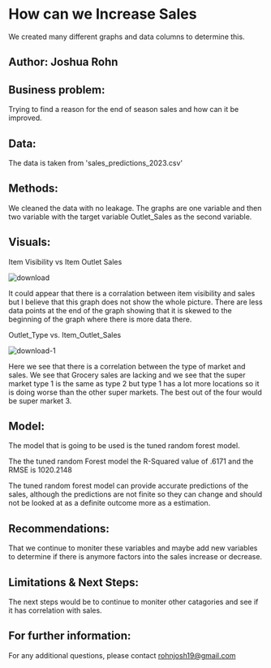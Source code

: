 # How can we Increase Sales

We created many different graphs and data columns to determine this.

## Author: Joshua Rohn

## Business problem:

Trying to find a reason for the end of season sales and how can it be improved.

## Data:

The data is taken from 'sales_predictions_2023.csv'

## Methods:

We cleaned the data with no leakage. The graphs are one variable and then two variable with the target variable Outlet_Sales as the second variable.

## Visuals:

Item Visibility vs Item Outlet Sales

![download](https://github.com/jrohn34/Prediction-of-Product-Sales/assets/138350298/40523282-5a54-4483-be20-afd2d5c96056)

It could appear that there is a corralation between item visibility and sales but I believe that this graph does not show the whole picture. There are less data points at the end of the graph showing that it is skewed to the beginning of the graph where there is more data there. 

Outlet_Type vs. Item_Outlet_Sales

![download-1](https://github.com/jrohn34/Prediction-of-Product-Sales/assets/138350298/e78a60d4-2dbf-4a72-833c-85174a15b900)

Here we see that there is a correlation between the type of market and sales. We see that Grocery sales are lacking and we see that the super market type 1 is the same as type 2 but type 1 has a lot more locations so it is doing worse than the other super markets. The best out of the four would be super market 3.

## Model:

The model that is going to be used is the tuned random forest model. 

The the tuned random Forest model the R-Squared value of .6171 and the RMSE is 1020.2148

The tuned random forest model can provide accurate predictions of the sales, although the predictions are not finite so they can change and should not be looked at as a definite outcome more as a estimation. 


## Recommendations:

That we continue to moniter these variables and maybe add new variables to determine if there is anymore factors into the sales increase or decrease. 

## Limitations & Next Steps:

The next steps would be to continue to moniter other catagories and see if it has correlation with sales. 

## For further information:

For any additional questions, please contact rohnjosh19@gmail.com
